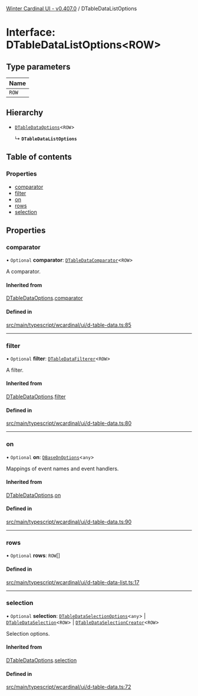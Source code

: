 [Winter Cardinal UI - v0.407.0](../index.md) / DTableDataListOptions

# Interface: DTableDataListOptions\<ROW\>

## Type parameters

| Name |
| :------ |
| `ROW` |

## Hierarchy

- [`DTableDataOptions`](DTableDataOptions.md)\<`ROW`\>

  ↳ **`DTableDataListOptions`**

## Table of contents

### Properties

- [comparator](DTableDataListOptions.md#comparator)
- [filter](DTableDataListOptions.md#filter)
- [on](DTableDataListOptions.md#on)
- [rows](DTableDataListOptions.md#rows)
- [selection](DTableDataListOptions.md#selection)

## Properties

### comparator

• `Optional` **comparator**: [`DTableDataComparator`](../index.md#dtabledatacomparator)\<`ROW`\>

A comparator.

#### Inherited from

[DTableDataOptions](DTableDataOptions.md).[comparator](DTableDataOptions.md#comparator)

#### Defined in

[src/main/typescript/wcardinal/ui/d-table-data.ts:85](https://github.com/winter-cardinal/winter-cardinal-ui/blob/v0.407.0/src/main/typescript/wcardinal/ui/d-table-data.ts#L85)

___

### filter

• `Optional` **filter**: [`DTableDataFilterer`](../index.md#dtabledatafilterer)\<`ROW`\>

A filter.

#### Inherited from

[DTableDataOptions](DTableDataOptions.md).[filter](DTableDataOptions.md#filter)

#### Defined in

[src/main/typescript/wcardinal/ui/d-table-data.ts:80](https://github.com/winter-cardinal/winter-cardinal-ui/blob/v0.407.0/src/main/typescript/wcardinal/ui/d-table-data.ts#L80)

___

### on

• `Optional` **on**: [`DBaseOnOptions`](DBaseOnOptions.md)\<`any`\>

Mappings of event names and event handlers.

#### Inherited from

[DTableDataOptions](DTableDataOptions.md).[on](DTableDataOptions.md#on)

#### Defined in

[src/main/typescript/wcardinal/ui/d-table-data.ts:90](https://github.com/winter-cardinal/winter-cardinal-ui/blob/v0.407.0/src/main/typescript/wcardinal/ui/d-table-data.ts#L90)

___

### rows

• `Optional` **rows**: `ROW`[]

#### Defined in

[src/main/typescript/wcardinal/ui/d-table-data-list.ts:17](https://github.com/winter-cardinal/winter-cardinal-ui/blob/v0.407.0/src/main/typescript/wcardinal/ui/d-table-data-list.ts#L17)

___

### selection

• `Optional` **selection**: [`DTableDataSelectionOptions`](DTableDataSelectionOptions.md)\<`any`\> \| [`DTableDataSelection`](DTableDataSelection.md)\<`ROW`\> \| [`DTableDataSelectionCreator`](../index.md#dtabledataselectioncreator)\<`ROW`\>

Selection options.

#### Inherited from

[DTableDataOptions](DTableDataOptions.md).[selection](DTableDataOptions.md#selection)

#### Defined in

[src/main/typescript/wcardinal/ui/d-table-data.ts:72](https://github.com/winter-cardinal/winter-cardinal-ui/blob/v0.407.0/src/main/typescript/wcardinal/ui/d-table-data.ts#L72)

